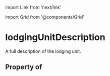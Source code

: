 import Link from 'next/link'
  
import Grid from '@components/Grid'

# lodgingUnitDescription

A full description of the lodging unit.

## Property of



